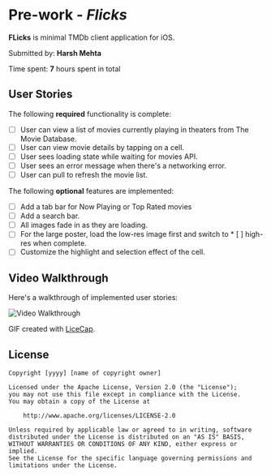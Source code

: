 # Pre-work - *Flicks*

**FLicks** is minimal TMDb client application for iOS.

Submitted by: **Harsh Mehta**

Time spent: **7** hours spent in total

## User Stories

The following **required** functionality is complete:

* [ ] User can view a list of movies currently playing in theaters from The Movie Database.
* [ ] User can view movie details by tapping on a cell.
* [ ] User sees loading state while waiting for movies API.
* [ ] User sees an error message when there's a networking error.
* [ ] User can pull to refresh the movie list.

The following **optional** features are implemented:
* [ ] Add a tab bar for Now Playing or Top Rated movies
* [ ] Add a search bar.
* [ ] All images fade in as they are loading.
* [ ] For the large poster, load the low-res image first and switch to * [ ] high-res when complete.
* [ ] Customize the highlight and selection effect of the cell.

## Video Walkthrough 

Here's a walkthrough of implemented user stories:

<img src='https://i.imgur.com/1WkMq5S.gif' title='Video Walkthrough' width='' alt='Video Walkthrough' />

GIF created with [LiceCap](http://www.cockos.com/licecap/).


## License

    Copyright [yyyy] [name of copyright owner]

    Licensed under the Apache License, Version 2.0 (the "License");
    you may not use this file except in compliance with the License.
    You may obtain a copy of the License at

        http://www.apache.org/licenses/LICENSE-2.0

    Unless required by applicable law or agreed to in writing, software
    distributed under the License is distributed on an "AS IS" BASIS,
    WITHOUT WARRANTIES OR CONDITIONS OF ANY KIND, either express or implied.
    See the License for the specific language governing permissions and
    limitations under the License.

